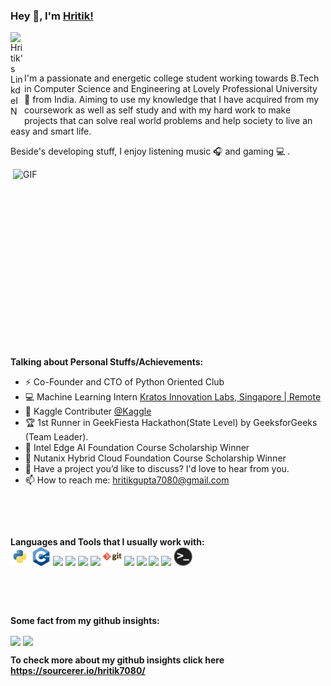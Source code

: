 ### Hey 👋, I'm [Hritik!](https://www.linkedin.com/in/hritik7080/)
<a href="https://www.linkedin.com/in/hritik7080/">
  <img align="left" alt="Hritik's LinkdeIN" width="22px" src="https://cdn.jsdelivr.net/npm/simple-icons@v3/icons/linkedin.svg" /></a><br>
  
 <br><br>
I'm a passionate and energetic college student working towards B.Tech in Computer Science and Engineering at Lovely Professional University 🚀 from India. Aiming to use my knowledge that I have acquired from my coursework as well as self study and with my hard work to make projects that can solve real world problems and help society to live an easy and smart life.<br>

Beside's developing stuff, I enjoy listening music 🎧 and gaming 💻 .

<img align="right" alt="GIF" width="500" height="300" src="https://websiteoncall.com/wp-content/uploads/2020/03/software_development.gif" />
  <!--<img align="left" alt="Just a GIF"  width="500" height="300" src="https://remakelearning.org/wp-content/uploads/2020/01/122.gif"/>-->
  
**Talking about Personal Stuffs/Achievements:**
- ⚡️ Co-Founder and CTO of Python Oriented Club 
- 💻 Machine Learning Intern [Kratos Innovation Labs, Singapore | Remote](https://kratosinnovationlabs.com/)
- 🌱 Kaggle Contributer [@Kaggle](https://www.kaggle.com/hritik)
- 🏆 1st Runner in GeekFiesta Hackathon(State Level) by GeeksforGeeks (Team Leader).
- 🥇 Intel Edge AI Foundation Course Scholarship Winner
- 🥇 Nutanix Hybrid Cloud Foundation Course Scholarship Winner
- 💬 Have a project you’d like to discuss? I'd love to hear from you.
- 📫 How to reach me: hritikgupta7080@gmail.com

&nbsp;

<br>


**Languages and Tools that I usually work with:**</br>
<code><img height="30" src="https://raw.githubusercontent.com/github/explore/80688e429a7d4ef2fca1e82350fe8e3517d3494d/topics/python/python.png"></code>
<code><img height="30" src="https://raw.githubusercontent.com/github/explore/80688e429a7d4ef2fca1e82350fe8e3517d3494d/topics/cpp/cpp.png"></code>
<code><img height="30" src="https://w7.pngwing.com/pngs/649/174/png-transparent-dart-google-developers-flutter-android-darts-text-logo-web-application.png"></code>
<code><img height="30" src="https://cdn.dribbble.com/users/1622791/screenshots/11174104/flutter_intro.png"></code>
<code><img height="30" src="https://w7.pngwing.com/pngs/166/342/png-transparent-flask-python-bottle-web-framework-web-application-flask-white-monochrome-shoe.png"></code>
<code><img height="30" src="https://banner2.cleanpng.com/20180711/rtc/kisspng-django-web-development-web-framework-python-softwa-django-5b45d913f29027.4888902515313042119936.jpg"></code>
<code><img height="30" src="https://raw.githubusercontent.com/github/explore/80688e429a7d4ef2fca1e82350fe8e3517d3494d/topics/git/git.png"></code>
<code><img height="30" src="https://banner2.cleanpng.com/20180529/tzb/kisspng-tableau-software-computer-software-business-intell-data-vector-5b0ddfabcc3cb5.4897778315276358838366.jpg"></code>
<code><img height="30" src="https://banner2.cleanpng.com/20180705/yke/kisspng-sql-database-computer-icons-download-sql-icon-5b3ed4c9cc9013.8225606715308443618379.jpg"></code>
<code><img height="30" src="https://icon2.cleanpng.com/20180719/gkc/kisspng-learning-opencv-computer-vision-machine-learning-c-singleton-pattern-5b505052c02871.9275163515319900987871.jpg"></code>
<code><img height="30" src="https://res-4.cloudinary.com/crunchbase-production/image/upload/c_lpad,h_256,w_256,f_auto,q_auto:eco/x3gdrogoamvuvjemehbr"></code>
<code><img height="30" src="https://raw.githubusercontent.com/github/explore/80688e429a7d4ef2fca1e82350fe8e3517d3494d/topics/terminal/terminal.png"></code>

&nbsp;

<br>

**Some fact from my github insights:**

<img align="center" src="https://user-images.githubusercontent.com/41755284/89098673-3f4b9900-d407-11ea-93f5-6c214c6e8172.png">
<img align="center" src="https://user-images.githubusercontent.com/41755284/89098725-b4b76980-d407-11ea-9bd2-c6f0a9ae22fe.png">

**To check more about my github insights click here https://sourcerer.io/hritik7080/**
